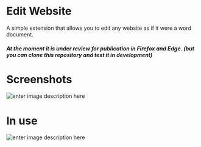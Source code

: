 # Edit Website

A simple extension that allows you to edit any website as if it were a word document.

##### At the moment it is under review for publication in Firefox and Edge. (but you can clone this repository and test it in development)

# Screenshots
![enter image description here](https://raw.githubusercontent.com/ever2402/Editwebsite-extension/main/captura.png)
# In use
![enter image description here](https://raw.githubusercontent.com/ever2402/Editwebsite-extension/main/usando.gif)